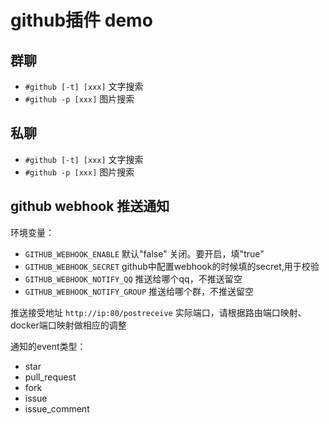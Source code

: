 # github插件 demo

## 群聊

+ `#github [-t] [xxx]` 文字搜索
+ `#github -p [xxx]`   图片搜索

## 私聊

+ `#github [-t] [xxx]`  文字搜索
+ `#github -p [xxx]`  图片搜索

## github webhook 推送通知

环境变量：

+ `GITHUB_WEBHOOK_ENABLE` 默认"false" 关闭。要开启，填"true"
+ `GITHUB_WEBHOOK_SECRET` github中配置webhook的时候填的secret,用于校验
+ `GITHUB_WEBHOOK_NOTIFY_QQ` 推送给哪个qq，不推送留空
+ `GITHUB_WEBHOOK_NOTIFY_GROUP` 推送给哪个群，不推送留空

推送接受地址 `http://ip:80/postreceive` 实际端口，请根据路由端口映射、docker端口映射做相应的调整

通知的event类型：

+ star
+ pull_request
+ fork
+ issue
+ issue_comment